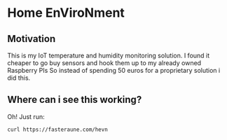 # Home EnViroNment

## Motivation

This is my IoT temperature and humidity monitoring solution.
I found it cheaper to go buy sensors and hook them up to my already owned Raspberry PIs
So instead of spending 50 euros for a proprietary solution i did this.

## Where can i see this working?

Oh! Just run:

```sh
curl https://fasteraune.com/hevn
```
